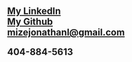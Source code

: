 <HTML>
  <head>
    <h2>
    <a href = "https://www.linkedin.com/in/jonathan-mize-4212b7302">My LinkedIn</a>
    <br>
    <a href = "https://www.github.com/JonMize">My Github</a>
    <br>
    <a href= "mailto:mizejonathanl@gmail.com">mizejonathanl@gmail.com</a>
    <p>404-884-5613</p>
    </h2>
  </head>
  <body>
    
  </body>
</HTML>
